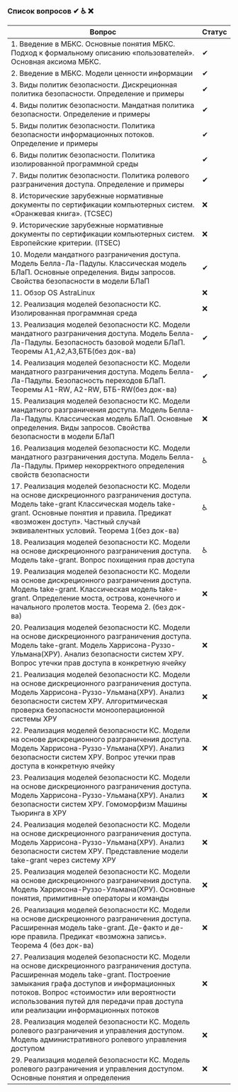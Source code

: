 ### Список вопросов ✔ ♿ ❌

| Вопрос                                                       | Статус |
| ------------------------------------------------------------ | ------ |
| 1. Введение в МБКС. Основные понятия МБКС. Подход к формальному описанию «пользователей». Основная аксиома МБКС. | ✔      |
| 2. Введение в МБКС. Модели ценности информации | ✔      |
| 3. Виды политик безопасности. Дискреционная политика безопасности. Определение и примеры | ✔      |
| 4. Виды политик безопасности. Мандатная политика безопасности. Определение и примеры | ✔      |
| 5. Виды политик безопасности. Политика безопасности информационных потоков. Определение и примеры | ✔      |
| 6. Виды политик безопасности. Политика изолированной программной среды | ✔      |
| 7. Виды политик безопасности. Политика ролевого разграничения доступа. Определение и примеры | ✔      |
| 8. Исторические зарубежные нормативные документы по сертификации компьютерных систем. «Оранжевая книга». (TCSEC) | ❌      |
| 9. Исторические зарубежные нормативные документы по сертификации компьютерных систем. Европейские критерии. (ITSEC) | ❌      |
| 10. Модели мандатного разграничения доступа. Модель Белла-Ла-Падулы. Классическая модель БЛаП. Основные определения. Виды запросов. Свойства безопасности в модели БЛаП | ✔      |
| 11. Обзор OS AstraLinux | ❌      |
| 12. Реализация моделей безопасности КС. Изолированная программная среда | ❌      |
| 13. Реализация моделей безопасности КС. Модели мандатного разграничения доступа. Модель Белла-Ла-Падулы. Безопасность базовой модели БЛаП. Теоремы А1,А2,А3,БТБ(без док-ва) | ✔      |
| 14. Реализация моделей безопасности КС. Модели мандатного разграничения доступа. Модель Белла-Ла-Падулы. Безопасность переходов БЛаП. Теоремы А1-RW, A2-RW, БТБ-RW(без док-ва) | ✔      |
| 15. Реализация моделей безопасности КС. Модели мандатного разграничения доступа. Модель Белла-Ла-Падулы. Классическая модель БЛаП. Основные определения. Виды запросов. Свойства безопасности в модели БЛаП | ❌      |
| 16. Реализация моделей безопасности КС. Модели мандатного разграничения доступа. Модель Белла-Ла-Падулы. Пример некорректного определения свойств безопасности | ♿      |
| 17. Реализация моделей безопасности КС. Модели на основе дискреционного разграничения доступа. Модель take-grant Классическая модель take-grant. Основные понятия и правила. Предикат «возможен доступ». Частный случай эквивалентных условий. Теорема 1(без док-ва) | ♿      |
| 18. Реализация моделей безопасности КС. Модели на основе дискреционного разграничения доступа. Модель take-grant. Вопрос похищения прав доступа | ♿      |
| 19. Реализация моделей безопасности КС. Модели на основе дискреционного разграничения доступа. Модель take-grant. Классическая модель take-grant. Определение моста, острова, конечного и начального пролетов моста. Теорема 2. (без док-ва) | ❌      |
| 20. Реализация моделей безопасности КС. Модели на основе дискреционного разграничения доступа. Модель take-grant. Модель Харрисона-Руззо-Ульмана(ХРУ). Анализ безопасности систем ХРУ. Вопрос утечки прав доступа в конкретную ячейку | ❌      |
| 21. Реализация моделей безопасности КС. Модели на основе дискреционного разграничения доступа. Модель Харрисона-Руззо-Ульмана(ХРУ). Анализ безопасности систем ХРУ. Алгоритмическая проверка безопасности монооперационной системы ХРУ | ❌      |
| 22. Реализация моделей безопасности КС. Модели на основе дискреционного разграничения доступа. Модель Харрисона-Руззо-Ульмана(ХРУ). Анализ безопасности систем ХРУ. Вопрос утечки прав доступа в конкретную ячейку | ❌      |
| 23. Реализация моделей безопасности КС. Модели на основе дискреционного разграничения доступа. Модель Харрисона-Руззо-Ульмана(ХРУ). Анализ безопасности систем ХРУ. Гомоморфизм Машины Тьюринга в ХРУ | ❌      |
| 24. Реализация моделей безопасности КС. Модели на основе дискреционного разграничения доступа. Модель Харрисона-Руззо-Ульмана(ХРУ). Анализ безопасности систем ХРУ. Представление модели take-grant через систему ХРУ | ❌      |
| 25. Реализация моделей безопасности КС. Модели на основе дискреционного разграничения доступа. Модель Харрисона-Руззо-Ульмана(ХРУ). Основные понятия, примитивные операторы и команды | ❌      |
| 26. Реализация моделей безопасности КС. Модели на основе дискреционного разграничения доступа. Расширенная модель take-grant. Де-факто и де-юре правила. Предикат «возможна запись». Теорема 4 (без док-ва) | ❌      |
| 27. Реализация моделей безопасности КС. Модели на основе дискреционного разграничения доступа. Расширенная модель take-grant. Построение замыкания графа доступов и информационных потоков. Вопрос «стоимости» или вероятности использования путей для передачи прав доступа или реализации информационных потоков | ❌      |
| 28. Реализация моделей безопасности КС. Модель ролевого разграничения и управления доступом. Модель административного ролевого управления доступом | ❌      |
| 29. Реализация моделей безопасности КС. Модель ролевого разграничения и управления доступом. Основные понятия и определения | ❌      |
